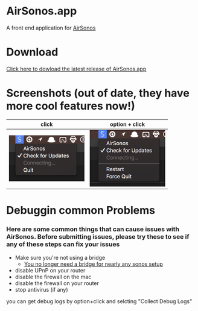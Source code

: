 # AirSonos.app
A front end application for [AirSonos](https://github.com/stephen/airsonos)

# Download
[Click here to dowload the latest release of AirSonos.app](https://github.com/mermaid/AirSonos.app/releases/)

# Screenshots (out of date, they have more cool features now!)
| click | option + click |
|-------|----------------|
| ![click](docs/click.png)| ![option + click](docs/optionClick.png)|

# Debuggin common Problems
### Here are some common things that can cause issues with AirSonos. Before submitting issues, please try these to see if any of these steps can fix your issues
 - Make sure you're not using a bridge
   - [You no longer need a bridge for nearly any sonos setup](https://smarthomesounds.co.uk/blog/faqs/do-i-need-a-sonos-bridge-or-boost.php)
 - disable UPnP on your router
 - disable the firewall on the mac
 - disable the firewall on your router
 - stop antivirus (if any)


 you can get debug logs by option+click and selcting "Collect Debug Logs"


